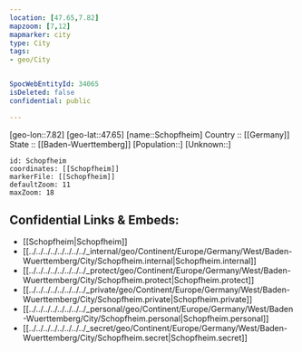```yaml
---
location: [47.65,7.82] 
mapzoom: [7,12] 
mapmarker: city 
type: City
tags:
- geo/City


SpocWebEntityId: 34065
isDeleted: false
confidential: public

---
```

[geo-lon::7.82] 
[geo-lat::47.65] 
[name::Schopfheim] 
Country :: [[Germany]]  
State :: [[Baden-Wuerttemberg]] 
[Population::] 
[Unknown::] 


```leaflet
id: Schopfheim
coordinates: [[Schopfheim]] 
markerFile: [[Schopfheim]] 
defaultZoom: 11 
maxZoom: 18
```


## Confidential Links & Embeds: 
- [[Schopfheim|Schopfheim]]  
- [[../../../../../../../../_internal/geo/Continent/Europe/Germany/West/Baden-Wuerttemberg/City/Schopfheim.internal|Schopfheim.internal]] 
- [[../../../../../../../../_protect/geo/Continent/Europe/Germany/West/Baden-Wuerttemberg/City/Schopfheim.protect|Schopfheim.protect]] 
- [[../../../../../../../../_private/geo/Continent/Europe/Germany/West/Baden-Wuerttemberg/City/Schopfheim.private|Schopfheim.private]] 
- [[../../../../../../../../_personal/geo/Continent/Europe/Germany/West/Baden-Wuerttemberg/City/Schopfheim.personal|Schopfheim.personal]] 
- [[../../../../../../../../_secret/geo/Continent/Europe/Germany/West/Baden-Wuerttemberg/City/Schopfheim.secret|Schopfheim.secret]] 
